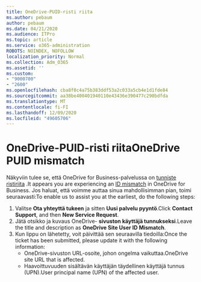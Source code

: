 ```yaml
---
title: OneDrive-PUID-risti riita
ms.author: pebaum
author: pebaum
ms.date: 04/21/2020
ms.audience: ITPro
ms.topic: article
ms.service: o365-administration
ROBOTS: NOINDEX, NOFOLLOW
localization_priority: Normal
ms.collection: Adm_O365
ms.assetid: ''
ms.custom:
- "9000700"
- "2600"
ms.openlocfilehash: cba8f0c4a75b383ddf53a2c033a5cb4e1d1fde84
ms.sourcegitcommit: aa38be400401940110e43436e390477c290bdfda
ms.translationtype: MT
ms.contentlocale: fi-FI
ms.lasthandoff: 12/09/2020
ms.locfileid: "49605706"
---
```

# <a name="onedrive-puid-mismatch"></a><span data-ttu-id="64738-102">OneDrive-PUID-risti riita</span><span class="sxs-lookup"><span data-stu-id="64738-102">OneDrive PUID mismatch</span></span>

<span data-ttu-id="64738-103">Näkyviin tulee se, että OneDrive for Business-palvelussa on [tunniste ristiriita](https://docs.microsoft.com/sharepoint/troubleshoot/administration/access-denied-or-need-permission-error-sharepoint-online-or-onedrive-for-business#when-accessing-a-onedrive-site) .</span><span class="sxs-lookup"><span data-stu-id="64738-103">It appears you are experiencing an [ID mismatch](https://docs.microsoft.com/sharepoint/troubleshoot/administration/access-denied-or-need-permission-error-sharepoint-online-or-onedrive-for-business#when-accessing-a-onedrive-site) in OneDrive for Business.</span></span> <span data-ttu-id="64738-104">Jos haluat, että voimme auttaa sinua mahdollisimman pian, toimi seuraavasti:</span><span class="sxs-lookup"><span data-stu-id="64738-104">To enable us to assist you at the earliest, do the following steps:</span></span>

1. <span data-ttu-id="64738-105">Valitse  **Ota yhteyttä tukeen** ja sitten  **Uusi palvelu pyyntö**.</span><span class="sxs-lookup"><span data-stu-id="64738-105">Click  **Contact Support**, and then  **New Service Request**.</span></span>
2. <span data-ttu-id="64738-106">Jätä otsikko ja kuvaus OneDrive-  **sivuston käyttäjä tunnukseksi**.</span><span class="sxs-lookup"><span data-stu-id="64738-106">Leave the title and description as  **OneDrive Site User ID Mismatch**.</span></span>
3. <span data-ttu-id="64738-107">Kun lippu on lähetetty, voit päivittää sen seuraavilla tiedoilla:</span><span class="sxs-lookup"><span data-stu-id="64738-107">Once the ticket has been submitted, please update it with the following information:</span></span>
    - <span data-ttu-id="64738-108">OneDrive-sivuston URL-osoite, johon ongelma vaikuttaa.</span><span class="sxs-lookup"><span data-stu-id="64738-108">OneDrive site URL that is affected.</span></span>
    - <span data-ttu-id="64738-109">Haavoittuvuuden sisältävän käyttäjän täydellinen käyttäjä tunnus (UPN).</span><span class="sxs-lookup"><span data-stu-id="64738-109">User principal name (UPN) of the affected user.</span></span>
